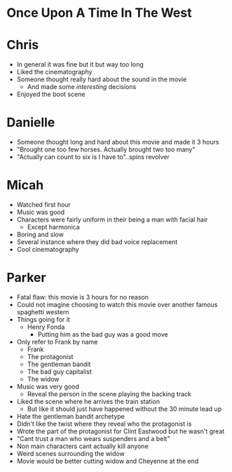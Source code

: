 # Once Upon A Time In The West

# Chris

- In general it was fine but it but way too long
- Liked the cinematography
- Someone thought really hard about the sound in the movie
  - And made some *interesting* decisions
- Enjoyed the boot scene

# Danielle

- Someone thought long and hard about this movie and made it 3 hours
- "Brought one too few horses. Actually brought two too many"
- "Actually can count to six is I have to"..spins revolver

# Micah

- Watched first hour
- Music was good
- Characters were fairly uniform in their being a man with facial hair
  - Except harmonica
- Boring and slow
- Several instance where they did bad voice replacement
- Cool cinematography

# Parker

- Fatal flaw: this movie is 3 hours for no reason
- Could not imagine choosing to watch this movie over another famous spaghetti western
- Things going for it
  - Henry Fonda
    - Putting him as the bad guy was a good move
- Only refer to Frank by name
  - Frank
  - The protagonist
  - The gentleman bandit
  - The bad guy capitalist
  - The widow
- Music was very good
  - Reveal the person in the scene playing the backing track
- Liked the scene where he arrives the train station
  - But like it should just have happened without the 30 minute lead up
- Hate the gentleman bandit archetype
- Didn't like the twist where they reveal who the protagonist is
- Wrote the part of the protagonist for Clint Eastwood but he wasn't great
- "Cant trust a man who wears suspenders and a belt"
- Non main characters cant actually kill anyone
- Weird scenes surrounding the widow
- Movie would be better cutting widow and Cheyenne at the end
